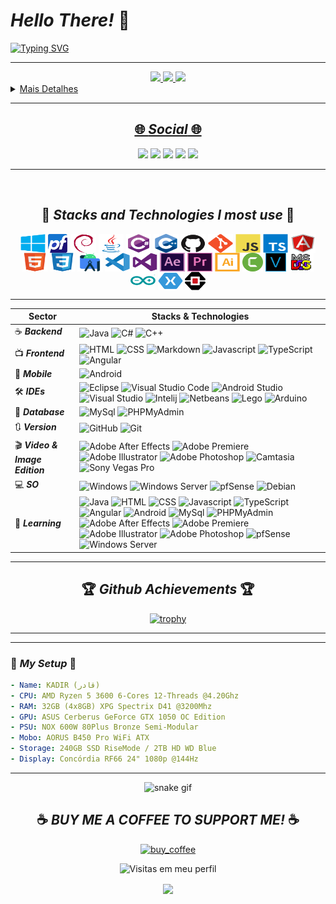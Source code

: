 #  **_Hello There!_** 👋

[![Typing SVG](https://readme-typing-svg.herokuapp.com?font=Oleo+Script+Swash+Caps&size=30&duration=5500&color=1FA2F7&background=FFFFFF00&vCenter=true&width=500&lines=Welcome+to+my+Profile!%F0%9F%96%96;I'm+Kalil+J.+Fakhouri%2C+21y!;learning+yet%2C+feel+free+here!%F0%9F%98%84)](https://git.io/typing-svg)

<div align=center>

---

  <a href="https://github.com/kaka-jaques">
  <img height="155em" src="https://github-readme-stats.vercel.app/api?username=kaka-jaques&show_icons=true&theme=dark&include_all_commits=true&count_private=true"/>
  <img height="155em" src="https://github-readme-stats.vercel.app/api/top-langs/?username=kaka-jaques&layout=compact&langs_count=16&theme=dark"/>
  <img height="155em" src="https://github-readme-streak-stats.herokuapp.com/?user=kaka-jaques&hide_border=true&theme=dark" />

<div align=left>

<details><summary> Mais Detalhes </summary>

###### <img src=https://wakatime.com/badge/user/2d0b2a1c-4405-4cfc-9237-df5f899c87db.svg> _Count starts 23/05/2022_

</details>

</div>

---

## 🌐 **_Social_** 🌐

<a href="https://www.instagram.com/kalil.jar" target="_blank"><img src="https://img.shields.io/badge/-Instagram-%23E4405F?style=for-the-badge&logo=instagram&logoColor=white"></a>
<a href = "https://mail.google.com/mail/u/0/?fs=1&to=kjfakhouri@gmail.com&su=CONTACT BY GITHUB - HELLO KALIL&body=Olá+Kalil%20J.%20Fakhouri,+Tudo+bem?&tf=cm" target="_blank"><img src="https://img.shields.io/badge/-gmail-c14438?style=for-the-badge&logo=Gmail&logoColor=white&link=mailto:kjfakhouri@gmail.com"></a>
<a href = "https://www.youtube.com/channel/UC-ip_rErotjXgDnTnvajkog" target="_blank"><img src="https://img.shields.io/badge/-youtube-c14438?style=for-the-badge&logo=Youtube&logoColor=white"></a>
<a href="https://www.linkedin.com/in/kalil-j-fakhouri-1744b321a/" target="_blank"><img src="https://img.shields.io/badge/-LinkedIn-%230077B5?style=for-the-badge&logo=linkedin&logoColor=white"></a>
<a href="https://www.facebook.com/kalil.j.fakhouri.7" target="_blank"><img src="https://img.shields.io/badge/-facebook-%230077B5?style=for-the-badge&logo=Facebook&logoColor=white"></a>

---

<div><br>

## 🤖 **_Stacks and Technologies I most use_** 🤖

  <img align="center" alt="kaka-Windows" height="30" width="40" src="https://raw.githubusercontent.com/devicons/devicon/master/icons/windows8/windows8-original.svg"/>
  <img align="center" alt="kaka-Windows" height="30" width="33" src="./img\pfsense.png"/>
  <img align="center" alt="kaka-Debian" height="30" width="40" src="https://raw.githubusercontent.com/devicons/devicon/master/icons/debian/debian-original.svg"/>
  <img align="center" alt="kaka-JAVA" height="30" width="40" src="https://raw.githubusercontent.com/devicons/devicon/master/icons/java/java-original.svg"/>
  <img align=center alt=kaka-csharp height=30 width=40 src="https://raw.githubusercontent.com/devicons/devicon/1119b9f84c0290e0f0b38982099a2bd027a48bf1/icons/csharp/csharp-original.svg" />
  <img align=center alt=kaka-cplusplus height=30 width=40 src="https://raw.githubusercontent.com/devicons/devicon/1119b9f84c0290e0f0b38982099a2bd027a48bf1/icons/cplusplus/cplusplus-original.svg" />
  <img align=center alt=kaka-github height=30 width=40 src=https://raw.githubusercontent.com/devicons/devicon/1119b9f84c0290e0f0b38982099a2bd027a48bf1/icons/github/github-original.svg>
  <img align="center" alt="kaka-git" height=30 width=40 src="https://raw.githubusercontent.com/devicons/devicon/1119b9f84c0290e0f0b38982099a2bd027a48bf1/icons/git/git-original.svg" />
  <img align="center" alt="kaka-js" height=30 width=40 src="https://raw.githubusercontent.com/devicons/devicon/1119b9f84c0290e0f0b38982099a2bd027a48bf1/icons/javascript/javascript-original.svg"/>
  <img align="center" alt="kaka-ts" height=30 width=40 src="https://raw.githubusercontent.com/devicons/devicon/1119b9f84c0290e0f0b38982099a2bd027a48bf1/icons/typescript/typescript-original.svg"/>
  <img align="center" alt="kaka-Angular" height="30" width="40" src="https://raw.githubusercontent.com/devicons/devicon/master/icons/angularjs/angularjs-original.svg" />
  <img align="center" alt="kaka-html" height="30" width="40" src="https://raw.githubusercontent.com/devicons/devicon/1119b9f84c0290e0f0b38982099a2bd027a48bf1/icons/html5/html5-original.svg" />
  <img align="center" alt="kaka-CSS" height="30" width="40" src="https://raw.githubusercontent.com/devicons/devicon/master/icons/css3/css3-original.svg" />
  <img align="center" alt="kaka-Android" height="30" width="40" src="https://raw.githubusercontent.com/devicons/devicon/master/icons/androidstudio/androidstudio-original.svg">
  <img align=center alt=kaka-vscode height=30 width=40 src="https://raw.githubusercontent.com/devicons/devicon/1119b9f84c0290e0f0b38982099a2bd027a48bf1/icons/vscode/vscode-original.svg" />
  <img align=center alt=kaka-vs height=30 width=40 src="https://raw.githubusercontent.com/devicons/devicon/1119b9f84c0290e0f0b38982099a2bd027a48bf1/icons/visualstudio/visualstudio-plain.svg" />
  <img align="center" alt="kaka-AfterEffects" height="30" width="40" src="https://raw.githubusercontent.com/devicons/devicon/master/icons/aftereffects/aftereffects-original.svg"/>
  <img align="center" alt="kaka-PremierePro" height="30" width="40" src="https://raw.githubusercontent.com/devicons/devicon/master/icons/premierepro/premierepro-original.svg"/>
  <img align="center" alt="kaka-Illustrator" height="30" width="40" src="https://raw.githubusercontent.com/devicons/devicon/master/icons/illustrator/illustrator-line.svg"/>
  <img align="center" alt="kaka-Camtasia" height="30" width="33" src="./img/camtasia.png"/>
  <img align="center" alt="kaka-VegasPro" height="30" width="33" src="./img/vegas_pro.png"/>
  <img align="center" alt="kaka-bat" height="30" width="40" src="https://raw.githubusercontent.com/devicons/devicon/master/icons/msdos/msdos-original.svg"/>
  <img align="center" alt="kaka-arduino" height="30" width="40" src="https://raw.githubusercontent.com/devicons/devicon/1119b9f84c0290e0f0b38982099a2bd027a48bf1/icons/arduino/arduino-original.svg" />
  <img align="center" alt="kaka-Xamarin" height="30" width="40" src="https://raw.githubusercontent.com/devicons/devicon/master/icons/xamarin/xamarin-original.svg"/>
  <img align="center" alt="kaka-lego" height="30" width="33" src="./img/lego.png" />
</div></b>

---

| Sector | Stacks & Technologies |
|--------|-----------------------|
| ☕ **_Backend_** | ![Java](https://img.shields.io/badge/-Java-black?style=flat&logo=Java&logoColor=orange) ![C#](https://img.shields.io/badge/-C%23-black?style=flat&logo=C+sharp&logoColor=white) ![C++](https://img.shields.io/badge/-C++-black?style=flat&logo=cplusplus)  |
| 📺 **_Frontend_** | ![HTML](https://img.shields.io/badge/-HTML-black?style=flat&logo=HTML5) ![CSS](https://img.shields.io/badge/-CSS-black?style=flat&logo=CSS3&logoColor=1572B6) ![Markdown](https://img.shields.io/badge/-Markdown-black?style=flat&logo=markdown) ![Javascript](https://img.shields.io/badge/-JavaScript-black?style=flat&logo=javascript) ![TypeScript](https://img.shields.io/badge/-TypeScript-black?style=flat&logo=typescript) ![Angular](https://img.shields.io/badge/-Angular-black?style=flat&logo=angular&logoColor=red) |
| 📱 **_Mobile_** | ![Android](https://img.shields.io/badge/-Android-black?style=flat&logo=Android&logoColor=green) |
| 🛠 **_IDEs_**   | ![Eclipse](https://img.shields.io/badge/-Eclipse-black?style=flat&logo=eclipse-ide&logoColor=purple) ![Visual Studio Code](https://img.shields.io/badge/-Visual%20Studio%20Code-black?style=flat&logo=visual-studio-code&logoColor=007ACC) ![Android Studio](https://img.shields.io/badge/-Android%20Studio-black?style=flat&logo=Android+Studio&logoColor=green) ![Visual Studio](https://img.shields.io/badge/-Visual%20Studio-black?style=flat&logo=visual-studio&logoColor=purple) ![Intelij](https://img.shields.io/badge/-Intelij-black?style=flat&logo=Jetbrains&logoColor=white) ![Netbeans](https://img.shields.io/badge/-NetBeans-black?style=flat&logo=oracle) ![Lego](https://img.shields.io/badge/-Lego%20Mindstorms-black?style=flat&logo=alibaba-cloud) ![Arduino](https://img.shields.io/badge/-Arduino-black?style=flat&logo=Arduino) |
| 🎲 **_Database_** | ![MySql](https://img.shields.io/badge/-MySQL-black?style=flat&logo=mysql) ![PHPMyAdmin](https://img.shields.io/badge/-PHPMyAdmin-black?style=flat&logo=phpmyadmin)
| 🔃 **_Version_**  | ![GitHub](https://img.shields.io/badge/-GitHub-black?style=flat&logo=github)  ![Git](https://img.shields.io/badge/-Git-black?style=flat&logo=git) |
| 🎬 **_Video & Image Edition_** | ![Adobe After Effects](https://img.shields.io/badge/-Adobe%20After%20Effects-black?style=flat&logo=adobe-after-effects) ![Adobe Premiere](https://img.shields.io/badge/-Adobe%20Premiere%20Pro-black?style=flat&logo=adobe-premiere-pro) ![Adobe Illustrator](https://img.shields.io/badge/-Adobe%20Illustrator-black?style=flat&logo=adobe-illustrator) ![Adobe Photoshop](https://img.shields.io/badge/-Adobe%20Photoshop-black?style=flat&logo=adobe-photoshop) ![Camtasia](https://img.shields.io/badge/-TechSmith%20Camtasia-black?style=flat&logo=techsmith-camtasia) ![Sony Vegas Pro](https://img.shields.io/badge/-Sony%20Vegas%20Pro-black?style=flat&logo=vegas-pro) |
| 💻 **_SO_** | ![Windows](https://img.shields.io/badge/-Microsoft%20Windows-black?style=flat&logo=windows&logoColor=cyan) ![Windows Server](https://img.shields.io/badge/-Windows%20Server-black?style=flat&logo=windows&logoColor=cyan) ![pfSense](https://img.shields.io/badge/-Firewall%20pfSense-black?style=flat&logo=pfsense&logoColor=blue) ![Debian](https://img.shields.io/badge/-Linux%20Debian-black?style=flat&logo=debian&logoColor=red) |
| 📖 **_Learning_** | ![Java](https://img.shields.io/badge/-Java-black?style=flat&logo=Java&logoColor=orange) ![HTML](https://img.shields.io/badge/-HTML-black?style=flat&logo=HTML5) ![CSS](https://img.shields.io/badge/-CSS-black?style=flat&logo=CSS3&logoColor=1572B6) ![Javascript](https://img.shields.io/badge/-JavaScript-black?style=flat&logo=javascript) ![TypeScript](https://img.shields.io/badge/-TypeScript-black?style=flat&logo=typescript) ![Angular](https://img.shields.io/badge/-Angular-black?style=flat&logo=angular&logoColor=red) ![Android](https://img.shields.io/badge/-Android-black?style=flat&logo=Android&logoColor=green) ![MySql](https://img.shields.io/badge/-MySQL-black?style=flat&logo=mysql) ![PHPMyAdmin](https://img.shields.io/badge/-PHPMyAdmin-black?style=flat&logo=phpmyadmin) ![Adobe After Effects](https://img.shields.io/badge/-Adobe%20After%20Effects-black?style=flat&logo=adobe-after-effects) ![Adobe Premiere](https://img.shields.io/badge/-Adobe%20Premiere%20Pro-black?style=flat&logo=adobe-premiere-pro) ![Adobe Illustrator](https://img.shields.io/badge/-Adobe%20Illustrator-black?style=flat&logo=adobe-illustrator) ![Adobe Photoshop](https://img.shields.io/badge/-Adobe%20Photoshop-black?style=flat&logo=adobe-photoshop) ![pfSense](https://img.shields.io/badge/-Firewall%20pfSense-black?style=flat&logo=pfsense&logoColor=blue) ![Windows Server](https://img.shields.io/badge/-Windows%20Server-black?style=flat&logo=windows&logoColor=cyan) |

---

## 🏆 **_Github Achievements_** 🏆

[![trophy](https://github-profile-trophy.vercel.app/?username=kaka-jaques&theme=gruvbox&no-frame=true&row=1&&margin-w=20&no-bg=true)](https://github.com/kaka-jaques)

---



---

<div align=left>

### 🚀 **_My Setup_** 🚀
```yml
- Name: KADIR (قادر)
- CPU: AMD Ryzen 5 3600 6-Cores 12-Threads @4.20Ghz
- RAM: 32GB (4x8GB) XPG Spectrix D41 @3200Mhz
- GPU: ASUS Cerberus GeForce GTX 1050 OC Edition
- PSU: NOX 600W 80Plus Bronze Semi-Modular
- Mobo: AORUS B450 Pro WiFi ATX
- Storage: 240GB SSD RiseMode / 2TB HD WD Blue
- Display: Concórdia RF66 24" 1080p @144Hz

```

</div>

---

![snake gif](https://raw.githubusercontent.com/kaka-jaques/kaka-jaques/output/github-contribution-grid-snake.svg)

## ☕ **_BUY ME A COFFEE TO SUPPORT ME!_** ☕

<a href="https://www.buymeacoffee.com/kak4k0ur1" target="_blank"><img src="https://cdn.buymeacoffee.com/buttons/v2/default-red.png" alt="buy_coffee" width="150"></a>

![Visitas em meu perfil](https://komarev.com/ghpvc/?username=kaka-jaques&color=00ccff&label=Visitor+Nº:&style=flat-square)

<img src="https://raw.githubusercontent.com/bornmay/bornmay/Update/svg/Bottom.svg" align=center>

</div>
